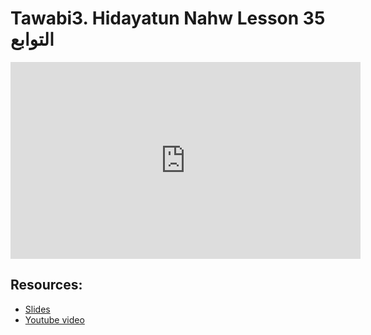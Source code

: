 # Tawabi3. Hidayatun Nahw Lesson 35 التوابع
                
<iframe width="560" height="315" src="https://www.youtube-nocookie.com/embed/221S7RbaiVM?start=0" frameborder="0" allow="accelerometer; autoplay; encrypted-media; gyroscope; picture-in-picture" allowfullscreen="allowfullscreen">
</iframe><BR>

## Resources:
- [Slides](https://github.com/arshare/resources_balagha_pdfs)
- [Youtube video](https://www.youtube.com/watch?v=221S7RbaiVM&list=PLzn0qdi6JpdtdAyaM2yvvY1Yk9i4EpLHD&index=95)

